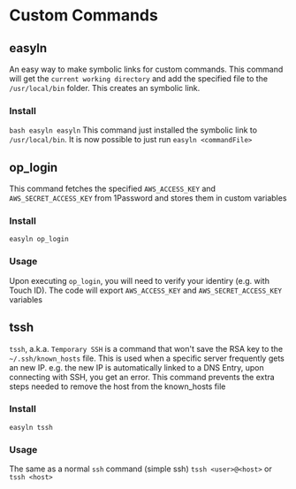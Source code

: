 # Custom Commands

## easyln
An easy way to make symbolic links for custom commands. This command will get the `current working directory` and add the specified file to the `/usr/local/bin` folder.
This creates an symbolic link.

### Install
```bash easyln easyln```
This command just installed the symbolic link to `/usr/local/bin`. It is now possible to just run `easyln <commandFile>`

## op_login
This command fetches the specified `AWS_ACCESS_KEY` and `AWS_SECRET_ACCESS_KEY` from 1Password and stores them in custom variables

### Install
```easyln op_login```

### Usage
Upon executing `op_login`, you will need to verify your identiry (e.g. with Touch ID). The code will export `AWS_ACCESS_KEY` and `AWS_SECRET_ACCESS_KEY` variables

## tssh
`tssh`, a.k.a. `Temporary SSH` is a command that won't save the RSA key to the `~/.ssh/known_hosts` file. This is used when a specific server frequently gets an new IP.
e.g. the new IP is automatically linked to a DNS Entry, upon connecting with SSH, you get an error. This command prevents the extra steps needed to remove the host from the known_hosts file

### Install
```easyln tssh```

### Usage
The same as a normal `ssh` command (simple ssh)
```tssh <user>@<host>```
or 
```tssh <host>```

